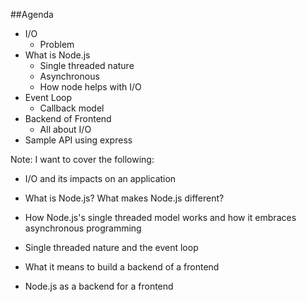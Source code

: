 ##Agenda
- I/O
    - Problem
- What is Node.js
    - Single threaded nature
    - Asynchronous
    - How node helps with I/O
- Event Loop
    - Callback model
- Backend of Frontend
    - All about I/O
- Sample API using express

Note:
I want to cover the following:
- I/O and its impacts on an application

- What is Node.js? What makes Node.js different?


- How Node.js's single threaded model works and how it embraces asynchronous programming

- Single threaded nature and the event loop

- What it means to build a backend of a frontend

- Node.js as a backend for a frontend
